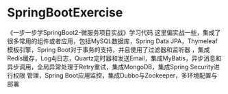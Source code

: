 # SpringBootExercise
《一步一步学SpringBoot2-微服务项目实战》学习代码
这里偏实战一些，集成了很多常用的组件或者应用，包括MySQL数据库，Spring Data JPA，Thymeleaf模板引擎，Spring Boot对于事务的支持，并且使用了过滤器和监听器
，集成Redis缓存，Log4j日志，Quartz定时器和发送Email，集成MyBatis，异步消息和异步调用，全局异常处理于Retry重试，集成MongoDB，集成Spring Security进行权限
管理，Spring Boot应用监控，集成Dubbo与Zookeeper，多环境配置与部署
